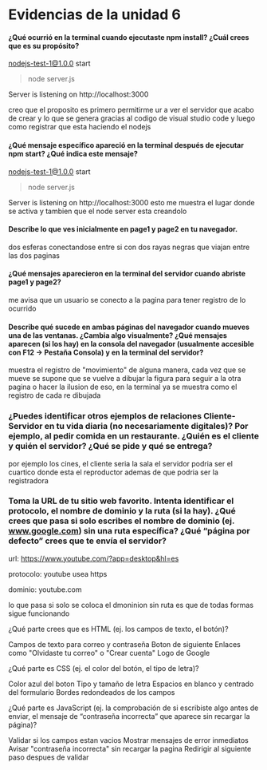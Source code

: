 
# Evidencias de la unidad 6

#### ¿Qué ocurrió en la terminal cuando ejecutaste npm install? ¿Cuál crees que es su propósito?
 nodejs-test-1@1.0.0 start
> node server.js

Server is listening on http://localhost:3000

creo que el proposito es primero permitirme ur a ver el servidor que acabo de crear y lo que se genera gracias al codigo de visual studio code y luego como registrar que esta haciendo el nodejs

#### ¿Qué mensaje específico apareció en la terminal después de ejecutar npm start? ¿Qué indica este mensaje?
 nodejs-test-1@1.0.0 start
> node server.js

Server is listening on http://localhost:3000
esto me muestra el lugar donde se activa y tambien que el node server esta creandolo


#### Describe lo que ves inicialmente en page1 y page2 en tu navegador.
dos esferas conectandose entre si con dos rayas negras que viajan entre las dos paginas

#### ¿Qué mensajes aparecieron en la terminal del servidor cuando abriste page1 y page2?
me avisa que un usuario se conecto a la pagina para tener registro de lo ocurrido


#### Describe qué sucede en ambas páginas del navegador cuando mueves una de las ventanas. ¿Cambia algo visualmente? ¿Qué mensajes aparecen (si los hay) en la consola del navegador (usualmente accesible con F12 -> Pestaña Consola) y en la terminal del servidor?

muestra el registro de "movimiento" de alguna manera, cada vez que se mueve se supone que se vuelve a dibujar la figura para seguir a la otra pagina o hacer la ilusion de eso, en la terminal ya se muestra como el registro de cada re dibujada

### ¿Puedes identificar otros ejemplos de relaciones Cliente-Servidor en tu vida diaria (no necesariamente digitales)? Por ejemplo, al pedir comida en un restaurante. ¿Quién es el cliente y quién el servidor? ¿Qué se pide y qué se entrega?

por ejemplo los cines, el cliente seria la sala el servidor podria ser el cuartico donde esta el reproductor ademas de que podria ser la registradora

### Toma la URL de tu sitio web favorito. Intenta identificar el protocolo, el nombre de dominio y la ruta (si la hay). ¿Qué crees que pasa si solo escribes el nombre de dominio (ej. www.google.com) sin una ruta específica? ¿Qué “página por defecto” crees que te envía el servidor?

url: https://www.youtube.com/?app=desktop&hl=es

protocolo: youtube usea https 

dominio: youtube.com

lo que pasa si solo se coloca el dmoninion sin ruta es que de todas formas sigue funcionando

¿Qué parte crees que es HTML (ej. los campos de texto, el botón)?

Campos de texto para correo y contraseña
Boton de siguiente
Enlaces como "Olvidaste tu correo" o "Crear cuenta"
Logo de Google

¿Qué parte es CSS (ej. el color del botón, el tipo de letra)?


Color azul del boton
Tipo y tamaño de letra
Espacios en blanco y centrado del formulario
Bordes redondeados de los campos

¿Qué parte es JavaScript (ej. la comprobación de si escribiste algo antes de enviar, el mensaje de “contraseña incorrecta” que aparece sin recargar la página)?

Validar si los campos estan vacios
Mostrar mensajes de error inmediatos
Avisar "contraseña incorrecta" sin recargar la pagina
Redirigir al siguiente paso despues de validar


